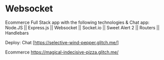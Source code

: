 # Websocket
Ecommerce Full Stack app with the following technologies & Chat app:
Node.JS || Express.js || Websocket || Socket.io || Sweet Alert 2 || Routers || Handlebars 


Deploy:
Chat
[https://selective-wind-pepper.glitch.me/]

Ecommerce
https://magical-indecisive-pizza.glitch.me/
